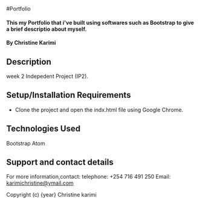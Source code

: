 #Portfolio

#### This my Portfolio that i've built using softwares such as Bootstrap to give a brief descriptio about myself.

#### By Christine Karimi


## Description
week 2 Indepedent Project (IP2).

## Setup/Installation Requirements

* Clone the project and open the indx.html file using Google Chrome.

## Technologies Used

Bootstrap
Atom

## Support and contact details

For more information,contact:
telephone: +254 716 491 250
Email: karimichristine@ymail.com



Copyright (c) {year} Christine karimi
